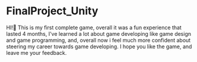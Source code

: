 # FinalProject_Unity
HI!👋 This is my first complete game, overall it was a fun experience that lasted 4 months, I've learned a lot about game developing like game design and game programming, and, overall now i feel much more confident about steering my career towards game developing. I hope you like the game, and leave me your feedback.
